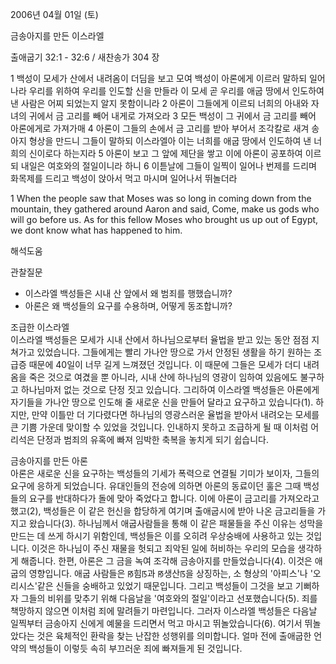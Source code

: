 2006년 04월 01일 (토)

금송아지를 만든 이스라엘



출애굽기 32:1 - 32:6 / 새찬송가 304 장


1 백성이 모세가 산에서 내려옴이 더딤을 보고 모여 백성이 아론에게 이르러 말하되 일어나라 우리를 위하여 우리를 인도할 신을 만들라 이 모세 곧 우리를 애굽 땅에서 인도하여 낸 사람은 어찌 되었는지 알지 못함이니라 2 아론이 그들에게 이르되 너희의 아내와 자녀의 귀에서 금 고리를 빼어 내게로 가져오라 3 모든 백성이 그 귀에서 금 고리를 빼어 아론에게로 가져가매 4 아론이 그들의 손에서 금 고리를 받아 부어서 조각칼로 새겨 송아지 형상을 만드니 그들이 말하되 이스라엘아 이는 너희를 애굽 땅에서 인도하여 낸 너희의 신이로다 하는지라 5 아론이 보고 그 앞에 제단을 쌓고 이에 아론이 공포하여 이르되 내일은 여호와의 절일이니라 하니 6 이튿날에 그들이 일찍이 일어나 번제를 드리며 화목제를 드리고 백성이 앉아서 먹고 마시며 일어나서 뛰놀더라  

1   When the people saw that Moses was so long in coming down from the mountain, they gathered around Aaron and said, Come, make us gods who will go before us. As for this fellow Moses who brought us up out of Egypt, we dont know what has happened to him.

해석도움





관찰질문
- 이스라엘 백성들은 시내 산 앞에서 왜 범죄를 행했습니까? 
- 아론은 왜 백성들의 요구를 수용하며, 어떻게 동조합니까? 


조급한 이스라엘  
이스라엘 백성들은 모세가 시내 산에서 하나님으로부터 율법을 받고 있는 동안 점점 지쳐가고 있었습니다. 그들에게는 빨리 가나안 땅으로 가서 안정된 생활을 하기 원하는 조급증 때문에 40일이 너무 길게 느껴졌던 것입니다. 이 때문에 그들은 모세가 더디 내려옴을 죽은 것으로 여겼을 뿐 아니라, 시내 산에 하나님의 영광이 임하여 있음에도 불구하고 하나님마저 없는 것으로 단정 짓고 있습니다. 그리하여 이스라엘 백성들은 아론에게 자기들을 가나안 땅으로 인도해 줄 새로운 신을 만들어 달라고 요구하고 있습니다(1). 하지만, 만약 이틀만 더 기다렸다면 하나님의 영광스러운 율법을 받아서 내려오는 모세를 큰 기쁨 가운데 맞이할 수 있었을 것입니다. 인내하지 못하고 조급하게 될 때 이처럼 어리석은 단정과 범죄의 유혹에 빠져 임박한 축복을 놓치게 되기 쉽습니다.  

금송아지를 만든 아론  
아론은 새로운 신을 요구하는 백성들의 기세가 폭력으로 연결될 기미가 보이자, 그들의 요구에 응하게 되었습니다. 유대인들의 전승에 의하면 아론의 동료이던 훌은 그때 백성들의 요구를 반대하다가 돌에 맞아 죽었다고 합니다. 이에 아론이 금고리를 가져오라고 했고(2), 백성들은 이 같은 헌신을 합당하게 여기며 출애굽시에 받아 나온 금고리들을 가지고 왔습니다(3). 하나님께서 애굽사람들을 통해 이 같은 패물들을 주신 이유는 성막을 만드는 데 쓰게 하시기 위함인데, 백성들은 이를 오히려 우상숭배에 사용하고 있는 것입니다. 이것은 하나님이 주신 재물을 헛되고 죄악된 일에 허비하는 우리의 모습을 생각하게 해줍니다. 한편, 아론은 그 금을 녹여 조각해 금송아지를 만들었습니다(4). 이것은 애굽의 영향입니다. 애굽 사람들은 ꡐ힘ꡑ과 ꡐ생산ꡑ을 상징하는, 소 형상의 '아피스'나 '오리시스'같은 신들을 숭배하고 있었기 때문입니다. 그리고 백성들이 그것을 보고 기뻐하자 그들의 비위를 맞추기 위해 다음날을 '여호와의 절일'이라고 선포했습니다(5). 죄를 책망하지 않으면 이처럼 죄에 말려들기 마련입니다. 그러자 이스라엘 백성들은 다음날 일찍부터 금송아지 신에게 예물을 드리면서 먹고 마시고 뛰놀았습니다(6). 여기서 뛰놀았다는 것은 육체적인 환락을 찾는 난잡한 성행위를 의미합니다. 얼마 전에 출애굽한 언약의 백성들이 이렇듯 속히 부끄러운 죄에 빠져들게 된 것입니다.